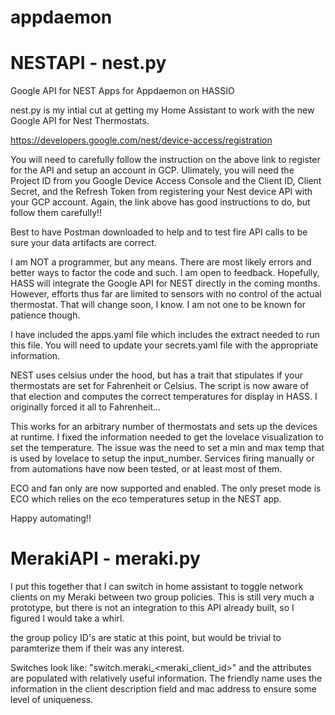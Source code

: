 # appdaemon

# NESTAPI - nest.py

Google API for NEST Apps for Appdaemon on HASSIO

nest.py is my intial cut at getting my Home Assistant to work with the new Google API for Nest Thermostats.

https://developers.google.com/nest/device-access/registration

You will need to carefully follow the instruction on the above link to register for the API and setup an account in GCP.  Ulimately, you will need the Project ID from you Google Device Access Console and the Client ID, Client Secret, and the Refresh Token from registering your Nest device API with your GCP account.  Again, the link above has good instructions to do, but follow them carefully!!

Best to have Postman downloaded to help and to test fire API calls to be sure your data artifacts are correct.

I am NOT a programmer, but any means.  There are most likely errors and better ways to factor the code and such.  I am open to feedback.  Hopefully, HASS will integrate the Google API for NEST directly in the coming months.  However, efforts thus far are limited to sensors with no control of the actual thermostat.  That will change soon, I know.  I am not one to be known for patience though.

I have included the apps.yaml file which includes the extract needed to run this file.  You will need to update your secrets.yaml file with the appropriate information.

NEST uses celsius under the hood, but has a trait that stipulates if your thermostats are set for Fahrenheit or Celsius.  The script is now aware of that election and computes the correct temperatures for display in HASS.  I originally forced it all to Fahrenheit...

This works for an arbitrary number of thermostats and sets up the devices at runtime.  I fixed the information needed to get the lovelace visualization to set the temperature.  The issue was the need to set a min and max temp that is used by lovelace to setup the input_number.  Services firing manually or from automations have now been tested, or at least most of them.

ECO and fan only are now supported and enabled.  The only preset mode is ECO which relies on the eco temperatures setup in the NEST app.

Happy automating!!

# MerakiAPI - meraki.py

I put this together that I can switch in home assistant to toggle network clients on my Meraki between two group policies.  This is still very much a prototype, but there is not an integration to this API already built, so I figured I would take a whirl.

the group policy ID's are static at this point, but would be trivial to paramterize them if their was any interest.

Switches look like: "switch.meraki_<meraki_client_id>" and the attributes are populated with relatively useful information.  The friendly name uses the information in the client description field and mac address to ensure some level of uniqueness.
